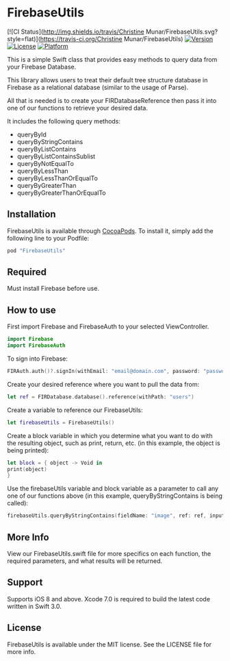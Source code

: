 # FirebaseUtils

[![CI Status](http://img.shields.io/travis/Christine Munar/FirebaseUtils.svg?style=flat)](https://travis-ci.org/Christine Munar/FirebaseUtils)
[![Version](https://img.shields.io/cocoapods/v/FirebaseUtils.svg?style=flat)](http://cocoapods.org/pods/FirebaseUtils)
[![License](https://img.shields.io/cocoapods/l/FirebaseUtils.svg?style=flat)](http://cocoapods.org/pods/FirebaseUtils)
[![Platform](https://img.shields.io/cocoapods/p/FirebaseUtils.svg?style=flat)](http://cocoapods.org/pods/FirebaseUtils)

This is a simple Swift class that provides easy methods to query data from your Firebase Database.

This library allows users to treat their default tree structure database in Firebase as a relational database (similar to the usage of Parse).

All that is needed is to create your FIRDatabaseReference then pass it into one of our functions to retrieve your desired data. 

It includes the following query methods:
- queryById
- queryByStringContains
- queryByListContains
- queryByListContainsSublist
- queryByNotEqualTo
- queryByLessThan
- queryByLessThanOrEqualTo
- queryByGreaterThan
- queryByGreaterThanOrEqualTo

## Installation

FirebaseUtils is available through [CocoaPods](http://cocoapods.org). To install
it, simply add the following line to your Podfile:

```ruby
pod "FirebaseUtils"
```

## Required
Must install Firebase before use.

## How to use
First import Firebase and FirebaseAuth to your selected ViewController.
```swift
import Firebase
import FirebaseAuth
```
To sign into Firebase:
```swift
FIRAuth.auth()?.signIn(withEmail: "email@domain.com", password: "password", completion: nil)
```

Create your desired reference where you want to pull the data from:
```swift
let ref = FIRDatabase.database().reference(withPath: "users")
```

Create a variable to reference our FirebaseUtils:
```swift
let firebaseUtils = FirebaseUtils()
```

Create a block variable in which you determine what you want to do with the resulting object, such as print, return, etc.
(in this example, the object is being printed):
```swift
let block = { object -> Void in
print(object)
}
```

Use the firebaseUtils variable and block variable as a parameter to call any one of our functions above 
(in this example, queryByStringContains is being called):
```swift
firebaseUtils.queryByStringContains(fieldName: "image", ref: ref, inputValue: "https://www.example.com", withBlock: block)
```
## More Info

View our FirebaseUtils.swift file for more specifics on each function, the required parameters, and what results will be returned. 

## Support

Supports iOS 8 and above. Xcode 7.0 is required to build the latest code written in Swift 3.0.

## License

FirebaseUtils is available under the MIT license. See the LICENSE file for more info.


